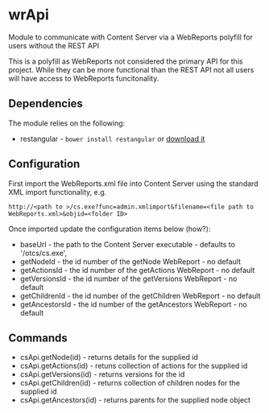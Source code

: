 # wrApi

Module to communicate with Content Server via a WebReports polyfill for users without the REST API

This is a polyfill as WebReports not considered the primary API for this project. While they can be more functional than the REST API not all users will have access to WebReports funcitonality. 

## Dependencies 

The module relies on the following:

* restangular - `bower install restangular` or [download it](https://github.com/mgonto/restangular)
	
## Configuration

First import the WebReports.xml file into Content Server using the standard XML import functionality, e.g. 
```
http://<path to >/cs.exe?func=admin.xmlimport&filename=<file path to WebReports.xml>&objid=<folder ID>
``` 

Once imported update the configuration items below (how?): 

* baseUrl - the path to the Content Server executable - defaults to '/otcs/cs.exe',
* getNodeId - the id number of the getNode WebReport - no default
* getActionsId - the id number of the getActions WebReport - no default
* getVersionsId - the id number of the getVersions WebReport - no default
* getChildrenId - the id number of the getChildren WebReport - no default
* getAncestorsId - the id number of the getAncestors WebReport - no default

## Commands

* csApi.getNode(id) - returns details for the supplied id
* csApi.getActions(id) - retuns collection of actions for the supplied id
* csApi.getVersions(id) - returns versions for the id
* csApi.getChildren(id) - returns collection of children nodes for the supplied id
* csApi.getAncestors(id) - returns parents for the supplied node object